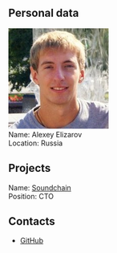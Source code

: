 ## Personal data
![abaev photo](photo/alexey_elizarov.jpg)  
Name: Alexey Elizarov   
Location: Russia
## Projects 
Name: [Soundchain](../projects/soundchain.md)  
Position: CTO
## Contacts
* [GitHub](https://github.com/beautyfree?page=2&tab=repositories)
